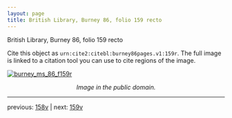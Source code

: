 ```yaml
---
layout: page
title: British Library, Burney 86, folio 159 recto
---
```


British Library, Burney 86, folio 159 recto

Cite this object as `urn:cite2:citebl:burney86pages.v1:159r`.  The full image is linked to a citation tool you can use to cite regions of the image.

[![burney_ms_86_f159r](http://www.homermultitext.org/iipsrv?IIIF=/project/homer/pyramidal/deepzoom/citebl/burney86imgs/v1/burney_ms_86_f159r.tif/full/800,/0/default.jpg)](http://www.homermultitext.org/ict2/?urn=urn:cite2:citebl:burney86imgs.v1:burney_ms_86_f159r) 

<p style="text-align: center; font-style: italic;">Image in the public domain.</p>

---

previous: [158v](../158v/) | next: [159v](../159v/)